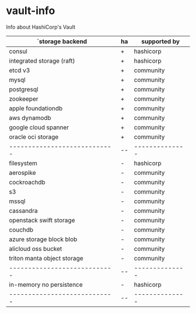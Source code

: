 # vault-info
Info about HashiCorp's Vault

|`storage backend              | ha |  supported by  |
| ---------------------------- | -- | -------------- |
| consul                       |  + |   hashicorp    |
| integrated storage (raft)    |  + |   hashicorp    |
| etcd v3                      |  + |   community    |
| mysql                        |  + |   community    |
| postgresql                   |  + |   community    |
| zookeeper                    |  + |   community    |
| apple foundationdb           |  + |   community    |
| aws dynamodb                 |  + |   community    |
| google cloud spanner         |  + |   community    |
| oracle oci storage           |  + |   community    |
| ---------------------------- | -- | -------------- |
| filesystem                   |  - |   hashicorp    |
| aerospike                    |  - |   community    |
| cockroachdb                  |  - |   community    |
| s3                           |  - |   community    |
| mssql                        |  - |   community    |
| cassandra                    |  - |   community    |
| openstack swift storage      |  - |   community    |
| couchdb                      |  - |   community    |
| azure storage block blob     |  - |   community    |
| alicloud oss bucket          |  - |   community    |
| triton manta object storage  |  - |   community    |
| ---------------------------- | -- | -------------- |
| in-memory no persistence     |  - |   hashicorp    |
| ---------------------------- | -- | -------------- |
